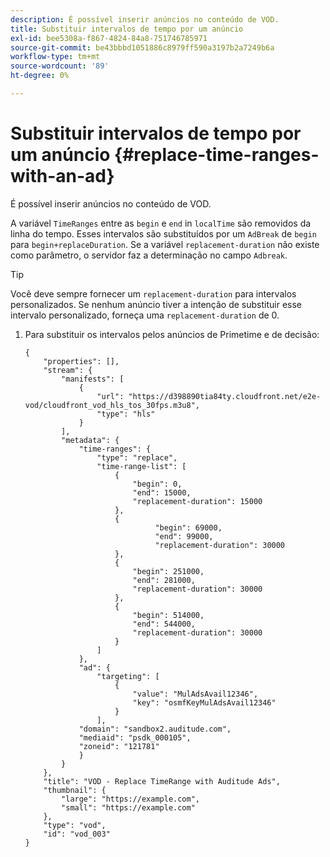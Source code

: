 ```yaml
---
description: É possível inserir anúncios no conteúdo de VOD.
title: Substituir intervalos de tempo por um anúncio
exl-id: bee5308a-f867-4824-84a8-751746785971
source-git-commit: be43bbbd1051886c8979ff590a3197b2a7249b6a
workflow-type: tm+mt
source-wordcount: '89'
ht-degree: 0%

---
```


# Substituir intervalos de tempo por um anúncio {#replace-time-ranges-with-an-ad}

É possível inserir anúncios no conteúdo de VOD.

A variável `TimeRanges` entre as `begin` e `end` in `localTime` são removidos da linha do tempo. Esses intervalos são substituídos por um `AdBreak` de `begin` para `begin+replaceDuration`. Se a variável `replacement-duration` não existe como parâmetro, o servidor faz a determinação no campo `Adbreak`.

>[!TIP]
>
>Você deve sempre fornecer um `replacement-duration` para intervalos personalizados. Se nenhum anúncio tiver a intenção de substituir esse intervalo personalizado, forneça uma `replacement-duration` de 0.

1. Para substituir os intervalos pelos anúncios de Primetime e de decisão:

   ```
   {   
       "properties": [],
       "stream": {
           "manifests": [
               {
                   "url": "https://d398890tia84ty.cloudfront.net/e2e-vod/cloudfront_vod_hls_tos_30fps.m3u8",
                   "type": "hls"
               }
           ],
           "metadata": {
               "time-ranges": {
                   "type": "replace",
                   "time-range-list": [
                       {
                           "begin": 0,
                           "end": 15000,
                           "replacement-duration": 15000
                       },
                       {
                                "begin": 69000,
                                "end": 99000,
                                "replacement-duration": 30000
                       },
                       {
                           "begin": 251000,
                           "end": 281000,
                           "replacement-duration": 30000
                       },
                       {
                           "begin": 514000,
                           "end": 544000,
                           "replacement-duration": 30000
                       }
                   ]
               },
               "ad": {
                   "targeting": [
                       {
                           "value": "MulAdsAvail12346",
                           "key": "osmfKeyMulAdsAvail12346"
                       }
                   ],
               "domain": "sandbox2.auditude.com",
               "mediaid": "psdk_000105",
               "zoneid": "121781"
               }     
           }
       },   
       "title": "VOD - Replace TimeRange with Auditude Ads",
       "thumbnail": {
           "large": "https://example.com",
           "small": "https://example.com"
       },
       "type": "vod",
       "id": "vod_003"
   }
   ```
